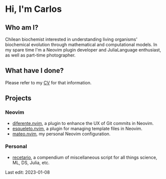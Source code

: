 # Hi, I'm Carlos
## Who am I?
Chilean biochemist interested in understanding living organisms' biochemical evolution through mathematical and computational models.
In my spare time I'm a Neovim plugin developer and JuliaLanguage enthusiast, as well as part-time photographer.

## What have I done?
Please refer to my [CV](./cv/CV_english_20230108.pdf) for that information.

## Projects
### Neovim
- [diferente.nvim](https://github.com/cvigilv/diferente.nvim), a plugin to enhance the UX of Git commits in Neovim.
- [esqueleto.nvim](https://github.com/cvigilv/esqueleto.nvim), a plugin for managing template files in Neovim.
- [mateo.nvim](https://github.com/cvigilv/mateo.nvim), my personal Neovim configuration.

### Personal
- [recetario](https://github.com/cvigilv/recetario), a compendium of miscellaneous script for all things science, ML, DS, Julia, etc.

Last edit: 2023-01-08
